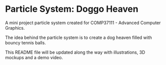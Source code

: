 # Particle System: Doggo Heaven

A mini project particle system created for COMP37111 - Advanced Computer Graphics.

The idea behind the particle system is to create a dog heaven filled with bouncy tennis balls.

This README file will be updated along the way with illustrations, 3D mockups and a demo video.
